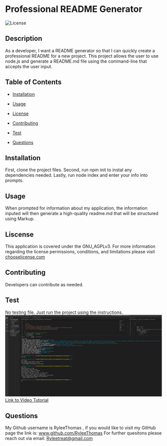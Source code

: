 
  # Professional README Generator
  ![License](https://img.shields.io/badge/License-GNU_AGPLv3-blue.svg)

  ## Description 
  As a developer, I want a README generator so that I can quickly create a professional README for a new project. This project allows the user to use node.js and generate a README.md file using the command-line that accepts the user input.

  ## Table of Contents 
  * [Installation](#installation)
  * [Usage](#Usage)
  
   * [License](#License)
  
  * [Contributing](#Contributing)
  * [Test](#Test)
  * [Questions](#Questions)
  
  ## Installation 
  First, clone the project files. Second, run npm init to instal any dependencies needed. Lastly, run node index and enter your info into prompts.

  ## Usage
  When prompted for information about my application, the information inputed will then generate a high-quality readme.md that will be structured using Markup.

  
  ## Liscense
  This application is covered under the GNU_AGPLv3.
  For more information regarding the license permissions, conditions, and limitations please
  visit [chooselicense.com](https://choosealicense.com/licenses/)
  

  ## Contributing
  Developers can contribute as needed.

  ## Test
  No testing file. Just run the project using the instructions. 
  ![Test Image Reference](./Develop/image/comman-line-code.png)
  [Link to Video Tutorial](https://watch.screencastify.com/v/NDHrTwoEu06Hfz3hpx7Z)

  ## Questions
  My Github username is RyleeThomas , if you would like to visit my GitHub page the link is: www.github.com/RyleeThomas
  For further quesitons please reach out via email: Ryleetreat@gmail.com

